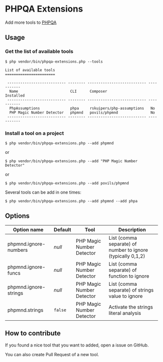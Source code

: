 # PHPQA Extensions

Add more tools to [PHPQA](https://github.com/EdgedesignCZ/phpqa)

## Usage

### Get the list of available tools

```
$ php vendor/bin/phpqa-extensions.php --tools

List of available tools
=======================

 --------------------------- -------- --------------------------- -----------
  Name                        CLI      Composer                    Installed
 --------------------------- -------- --------------------------- -----------
  PhpAssumptions              phpa     rskuipers/php-assumptions   No
  PHP Magic Number Detector   phpmnd   povils/phpmnd               No
 --------------------------- -------- --------------------------- -----------
```

### Install a tool on a project

```
$ php vendor/bin/phpqa-extensions.php --add phpmnd
```
or
```
$ php vendor/bin/phpqa-extensions.php --add "PHP Magic Number Detector"
```
or
```
$ php vendor/bin/phpqa-extensions.php --add povils/phpmnd
```

Several tools can be add in one times:
```
$ php vendor/bin/phpqa-extensions.php --add phpmnd --add phpa
```

## Options

| Option name | Default | Tool | Description |
|-------------|---------|------|-------------|
| phpmnd.ignore-numbers | _null_ | PHP Magic Number Detector | List (comma separate) of number to ignore (typically 0,1,2) |
| phpmnd.ignore-funcs | _null_ | PHP Magic Number Detector | List (comma separate) of function to ignore |
| phpmnd.ignore-strings | _null_ | PHP Magic Number Detector | List (comma separate) of strings value to ignore |
| phpmnd.strings | `false` | PHP Magic Number Detector | Activate the strings literal analysis |

## How to contribute

If you found a nice tool that you want to added, open a issue on GitHub.

You can also create Pull Request of a new tool.
